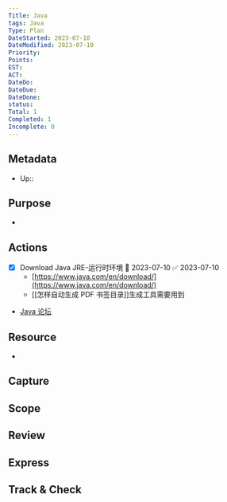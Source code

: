 ```yaml
---
Title: Java
tags: Java
Type: Plan
DateStarted: 2023-07-10
DateModified: 2023-07-10
Priority:
Points:
EST: 
ACT:
DateDo:
DateDue:
DateDone:
status: 
Total: 1
Completed: 1
Incomplete: 0
---
```

## Metadata
- Up::
## Purpose
- 
## Actions 
- [x] Download Java JRE-运行时环境 🛫 2023-07-10 ✅ 2023-07-10
	- [https://www.java.com/en/download/](https://www.java.com/en/download/)
	- [[怎样自动生成 PDF 书签目录]]生成工具需要用到
- [Java 论坛](https://www.java1234.com)
## Resource
- 
## Capture

## Scope

## Review

## Express

## Track & Check 
